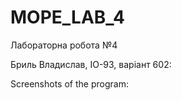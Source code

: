 # MOPE_LAB_4

Лабораторна робота №4

Бриль Владислав, ІО-93, варіант 602:



Screenshots of the program:

